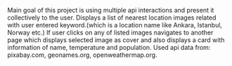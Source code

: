 Main goal of this project is using multiple api interactions and present it collectively to the user.  Displays a list of nearest location images related with user entered keyword.(which is a location name like Ankara, Istanbul, Norway etc.) If user clicks on any of listed images navigates to another page which displays selected image as cover and also displays a card with information of name, temperature and population.
Used api data from: pixabay.com, geonames.org, openweathermap.org.

 

